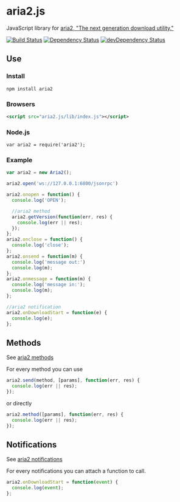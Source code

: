 aria2.js
========

JavaScript library for [aria2, "The next generation download utility."](http://aria2.sourceforge.net/)

[![Build Status](https://travis-ci.org/sonnyp/aria2.js.png?branch=master)](https://travis-ci.org/sonnyp/aria2.js)
[![Dependency Status](https://david-dm.org/sonnyp/aria2.js.png)](https://david-dm.org/sonnyp/aria2.js)
[![devDependency Status](https://david-dm.org/sonnyp/aria2.js/dev-status.png)](https://david-dm.org/sonnyp/aria2.js#info=devDependencies)

## Use

### Install
```
npm install aria2
```

### Browsers
```xml
<script src="aria2.js/lib/index.js"></script>
```

### Node.js
```
var aria2 = require('aria2');
```

### Example

```javascript
var aria2 = new Aria2();

aria2.open('ws://127.0.0.1:6800/jsonrpc')

aria2.onopen = function() {
  console.log('OPEN');

  //aria2 method
  aria2.getVersion(function(err, res) {
    console.log(err || res);
  });
};
aria2.onclose = function() {
  console.log('close');
};
aria2.onsend = function(m) {
  console.log('message out:')
  console.log(m);
};
aria2.onmessage = function(m) {
  console.log('message in:');
  console.log(m);
};

//aria2 notification
aria2.onDownloadStart = function(e) {
  console.log(e);
};
```

## Methods
See [aria2 methods](http://aria2.sourceforge.net/manual/en/html/aria2c.html#methods)

For every method you can use
```javascript
aria2.send(method, [params], function(err, res) {
  console.log(err || res);
});
```

or directly
```javascript
aria2.method([params], function(err, res) {
  console.log(err || res);
});
```

## Notifications
See [aria2 notifications](http://aria2.sourceforge.net/manual/en/html/aria2c.html#json-rpc-over-websocket)

For every notifications you can attach a function to call.
```javascript
aria2.onDownloadStart = function(event) {
  console.log(event);
};
```

